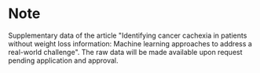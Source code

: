 # Note
Supplementary data of the article "Identifying cancer cachexia in patients without weight loss information: Machine learning approaches to address a real-world challenge". The raw data will be made available upon request pending application and approval.
